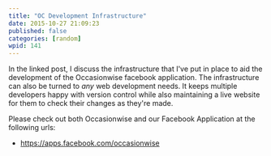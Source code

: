 ```yaml
---
title: "OC Development Infrastructure"
date: 2015-10-27 21:09:23
published: false
categories: [random]
wpid: 141
---
```


In the linked post, I discuss the infrastructure that I've put in place to aid the development of the Occasionwise facebook application. The infrastructure can also be turned to *any* web development needs. It keeps multiple developers happy with version control while also maintaining a live website for them to check their changes as they're made.

Please check out both Occasionwise and our Facebook Application at the following urls:

- <https://apps.facebook.com/occasionwise>